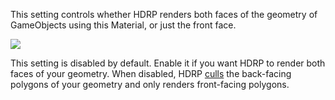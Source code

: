 This setting controls whether HDRP renders both faces of the geometry of GameObjects using this Material, or just the front face.

 ![](https://github.com/Unity-Technologies/ScriptableRenderPipeline/wiki/Pages/HDRP/Images/DoubleSided1.png)

This setting is disabled by default.  Enable it if you want HDRP to render both faces of your geometry. When disabled, HDRP [culls](https://docs.unity3d.com/Manual/SL-CullAndDepth.html) the back-facing polygons of your geometry and only renders front-facing polygons.

 